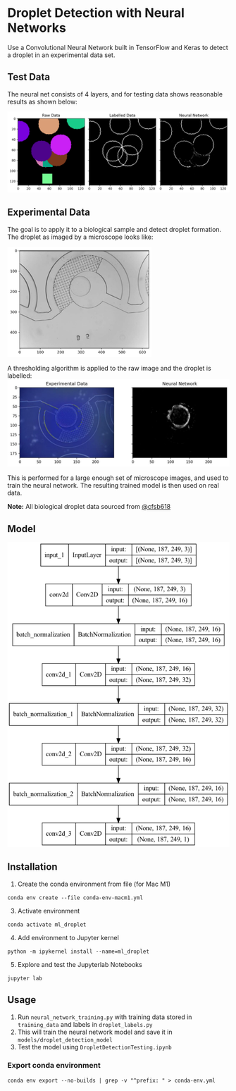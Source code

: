 # Droplet Detection with Neural Networks

Use a Convolutional Neural Network built in TensorFlow and Keras to detect a droplet in an experimental data set.

## Test Data
The neural net consists of 4 layers, and for testing data shows reasonable results as shown below:

![neural_net_results](results/test_data_result.png)

## Experimental Data
The goal is to apply it to a biological sample and detect droplet formation. The droplet as imaged by a microscope 
looks like:

<img src="results/real_data_raw.png" width="327" height="250" alt="raw_image">

A thresholding algorithm is applied to the raw image and the droplet is labelled:
![processed_droplet](results/real_data_result.jpg)

This is performed for a large enough set of microscope images, and used to train the neural network. 
The resulting trained model is then used on real data.

**Note:** All biological droplet data sourced from [@cfsb618](https://github.com/cfsb618)

## Model
![keras_model](results/model.png)

## Installation
1. Create the conda environment from file (for Mac M1)
```shell
conda env create --file conda-env-macm1.yml
```
3. Activate environment 
```shell
conda activate ml_droplet
```
4. Add environment to Jupyter kernel 
```shell
python -m ipykernel install --name=ml_droplet
```
5. Explore and test the Jupyterlab Notebooks
```shell
jupyter lab
```

## Usage
1. Run `neural_network_training.py` with training data stored in `training_data` and labels in `droplet_labels.py`
2. This will train the neural network model and save it in `models/droplet_detection_model`
3. Test the model using `DropletDetectionTesting.ipynb`

### Export conda environment
```shell
conda env export --no-builds | grep -v "^prefix: " > conda-env.yml
```
